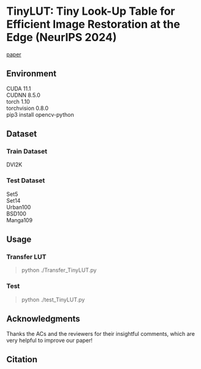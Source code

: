 # TinyLUT: Tiny Look-Up Table for Efficient Image Restoration at the Edge (NeurIPS 2024)

[paper](https://openreview.net/pdf?id=tN0xnYPLt6)

## Environment
CUDA 11.1<br> 
CUDNN 8.5.0<br> 
torch 1.10<br> 
torchvision 0.8.0<br> 
pip3 install opencv-python

## Dataset
### Train Dataset
DVI2K

### Test Dataset
Set5<br> 
Set14<br> 
Urban100<br> 
BSD100<br> 
Manga109

## Usage
### Transfer LUT
>python ./Transfer_TinyLUT.py

### Test
>python ./test_TinyLUT.py

## Acknowledgments
Thanks the ACs and the reviewers for their insightful comments, which are very helpful to improve our paper!

## Citation


